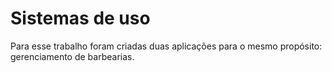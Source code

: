 # Sistemas de uso

Para esse trabalho foram criadas duas aplicações para o mesmo propósito: gerenciamento de barbearias.
